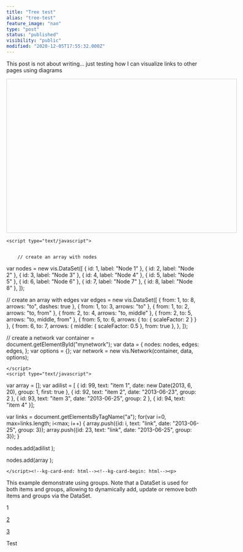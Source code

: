 ```yaml
---
title: "Tree test"
alias: "tree-test"
feature_image: "nan"
type: "post"
status: "published"
visibility: "public"
modified: "2020-12-05T17:55:32.000Z"
---
```


<p>This post is not about writing... just testing how I can visualize links to other pages using diagrams</p><!--kg-card-begin: html-->
    <script
      type="text/javascript"
      src="https://unpkg.com/vis-network/standalone/umd/vis-network.min.js"
    ></script>
    <script
      type="text/javascript" 
      src="https://cdnjs.cloudflare.com/ajax/libs/moment.js/2.24.0/moment.min.js"
    ></script>
    <script
      type="text/javascript"
      src="https://visjs.github.io/vis-timeline/standalone/umd/vis-timeline-graph2d.min.js"
    ></script>
    <style type="text/css">
      #mynetwork {
        width: 600px;
        height: 400px;
        border: 1px solid lightgray;
      }
    </style>
  </head>
  <body>
    <div id="mynetwork"></div>
      
    <script type="text/javascript">
      
        
        // create an array with nodes
var nodes = new vis.DataSet([
  { id: 1, label: "Node 1" },
  { id: 2, label: "Node 2" },
  { id: 3, label: "Node 3" },
  { id: 4, label: "Node 4" },
  { id: 5, label: "Node 5" },
  { id: 6, label: "Node 6" },
  { id: 7, label: "Node 7" },
  { id: 8, label: "Node 8" },
]);

// create an array with edges
var edges = new vis.DataSet([
  { from: 1, to: 8, arrows: "to", dashes: true },
  { from: 1, to: 3, arrows: "to" },
  { from: 1, to: 2, arrows: "to, from" },
  { from: 2, to: 4, arrows: "to, middle" },
  { from: 2, to: 5, arrows: "to, middle, from" },
  { from: 5, to: 6, arrows: { to: { scaleFactor: 2 } } },
  {
    from: 6,
    to: 7,
    arrows: { middle: { scaleFactor: 0.5 }, from: true },
  },
]);

// create a network
var container = document.getElementById("mynetwork");
var data = {
  nodes: nodes,
  edges: edges,
};
var options = {};
var network = new vis.Network(container, data, options);

    </script>
    <script type="text/javascript">
        
var array = [];
var adilist = [
  { id: 99, text: "item 1", date: new Date(2013, 6, 20), group: 1, first: true },
  { id: 92, text: "item 2", date: "2013-06-23", group: 2 },
  { id: 93, text: "item 3", date: "2013-06-25", group: 2 },
  { id: 94, text: "item 4" }];
    
var links = document.getElementsByTagName("a");
for(var i=0, max=links.length; i<max; i++) {
    array.push({id: i, text: "link", date: "2013-06-25", group: 3});
    array.push({id: 23, text: "link", date: "2013-06-25", group: 3});
}
        
nodes.add(adilist
);
              
nodes.add(array
);
        
    </script><!--kg-card-end: html--><!--kg-card-begin: html--><p>
  This example demonstrate using groups. Note that a DataSet is used for both
  items and groups, allowing to dynamically add, update or remove both items and
  groups via the DataSet.
</p>
<div id="visualization"></div>

<!--kg-card-end: html--><p></p><!--kg-card-begin: html--><script>
var now = moment().minutes(0).seconds(0).milliseconds(0);
var groupCount = 3;
var itemCount = 20;

// create a data set with groups
var names = ["John", "Alston", "Lee", "Grant"];
var groups = new vis.DataSet();
for (var g = 0; g < groupCount; g++) {
  groups.add({ id: g, content: names[g] });
}

// create a dataset with items
var items = new vis.DataSet();
for (var i = 0; i < itemCount; i++) {
  var start = now.clone().add(Math.random() * 200, "hours");
  var group = Math.floor(Math.random() * groupCount);
  items.add({
    id: i,
    group: group,
    content:
      "item " +
      i +
      ' <span style="color:#97B0F8;">(' +
      names[group] +
      ")</span>",
    start: start,
    type: "box",
  });
}

// create visualization
var container = document.getElementById("visualization");
var options = {
  groupOrder: "content", // groupOrder can be a property name or a sorting function
};

var timeline = new vis.Timeline(container);
timeline.setOptions(options);
timeline.setGroups(groups);
timeline.setItems(items);


</script><!--kg-card-end: html--><p>1</p><p><a href="__GHOST_URL__/posts">2</a></p><p><a href="__GHOST_URL__/posts/tree-test/123">3</a></p><p>Test</p>
